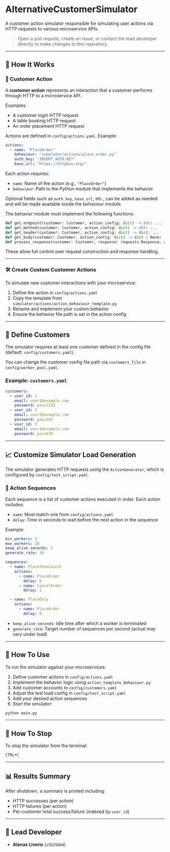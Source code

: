# AlternativeCustomerSimulator

A customer action simulator responsible for simulating user actions via HTTP requests to various microservice APIs.

> Open a pull request, create an issue, or contact the lead developer directly to make changes to this repository.

---

## 🧠 How It Works

### 📌 Customer Action

A **customer action** represents an interaction that a customer performs through HTTP to a microservice API.

Examples:
- A customer login HTTP request
- A table booking HTTP request
- An order placement HTTP request

Actions are defined in `config/actions.yaml`. Example:

```yaml
actions:
  - name: "PlaceOrder"
    behaviour: "simulator/actions/place_order.py"
    auth_key: "INSERT_AUTH_KEY"
    base_url: "https://httpbin.org/"
```

Each action requires:
- `name`: Name of the action (e.g., `"PlaceOrder"`)
- `behaviour`: Path to the Python module that implements the behavior

Optional fields such as `auth_key`, `base_url`, etc., can be added as needed and will be made available inside the behaviour module.

The behavior module must implement the following functions:

```python
def get_endpoint(customer: Customer, action_config: dict) -> str: ...
def get_method(customer: Customer, action_config: dict) -> str: ...
def get_header(customer: Customer, action_config: dict) -> dict: ...
def get_body(customer: Customer, action_config: dict) -> dict | None: ...
def process_response(customer: Customer, response: requests.Response, action_config: dict): ...
```

These allow full control over request construction and response handling.

---

### 🛠 Create Custom Customer Actions

To simulate new customer interactions with your microservice:

1. Define the action in `config/actions.yaml`
2. Copy the template from `simulator/actions/action_behaviour_template.py`
3. Rename and implement your custom behavior
4. Ensure the behavior file path is set in the action config

---

## 👤 Define Customers

The simulator requires at least one customer defined in the config file (default: `config/customers.yaml`).

You can change the customer config file path via `customers_file` in `config/worker_pool.yaml`.

### Example: `customers.yaml`

```yaml
customers:
  - user_id: 1
    email: user1@example.com
    password: pass1234
  - user_id: 2
    email: user2@example.com
    password: pass345
  - user_id: 3
    email: user3@example.com
    password: pass678
```

---

## 📈 Customize Simulator Load Generation

The simulator generates HTTP requests using the `ActionGenerator`, which is configured by `config/test_script.yaml`.

### 🔄 Action Sequences

Each sequence is a list of customer actions executed in order. Each action includes:
- `name`: Must match one from `config/actions.yaml`
- `delay`: Time in seconds to wait before the next action in the sequence

Example:

```yaml
min_workers: 3
max_workers: 20
keep_alive_seconds: 5
generate_rate: 10

sequences:
  - name: PlaceThenCancel
    actions:
      - name: PlaceOrder
        delay: 0
      - name: CancelOrder
        delay: 1

  - name: PlaceOnly
    actions:
      - name: PlaceOrder
        delay: 0
```

- `keep_alive_seconds`: Idle time after which a worker is terminated
- `generate_rate`: Target number of sequences per second (actual may vary under load)

---

## 🚀 How To Use

To run the simulator against your microservices:

1. Define customer actions in `config/actions.yaml`
2. Implement the behavior logic using `action_template_behaviour.py`
3. Add customer accounts to `config/customers.yaml`
4. Adjust the test load config in `config/test_script.yaml`
5. Add your desired action sequences
6. Start the simulator:

```bash
python main.py
```

---

## 🛑 How To Stop

To stop the simulator from the terminal:

```bash
CTRL+C
```

---

## 📊 Results Summary

After shutdown, a summary is printed including:

- HTTP successes (per action)
- HTTP failures (per action)
- Per-customer total success/failure (indexed by `user_id`)

---

## 👤 Lead Developer

- **Alanas Liveris** (`s5525684`)